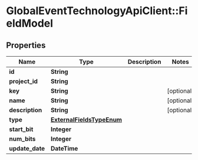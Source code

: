 # GlobalEventTechnologyApiClient::FieldModel

## Properties
Name | Type | Description | Notes
------------ | ------------- | ------------- | -------------
**id** | **String** |  | 
**project_id** | **String** |  | 
**key** | **String** |  | [optional] 
**name** | **String** |  | [optional] 
**description** | **String** |  | [optional] 
**type** | [**ExternalFieldsTypeEnum**](ExternalFieldsTypeEnum.md) |  | 
**start_bit** | **Integer** |  | 
**num_bits** | **Integer** |  | 
**update_date** | **DateTime** |  | 

